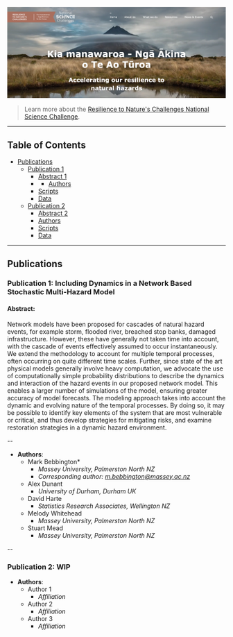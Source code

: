 ![RNC2 project](https://github.com/37stu37/rnc2_scripts/blob/main/project%20image.png)

> Learn more about the [Resilience to Nature's Challenges National Science Challenge](https://resiliencechallenge.nz/).

---

## Table of Contents

- [Publications](#publications)
  - [Publication 1](#publication-1)
    - [Abstract 1](#abstract)
    - - [Authors](#authors)
    - [Scripts](#scripts)
    - [Data](#data)
  - [Publication 2](#publication-2)
    - [Abstract 2](#abstract)
    - [Authors](#authors)
    - [Scripts](#scripts)
    - [Data](#data)

---

## Publications

### Publication 1: Including Dynamics in a Network Based Stochastic Multi-Hazard Model

#### Abstract:
Network models have been proposed for cascades of natural hazard events, for example storm, flooded river, breached stop banks, damaged infrastructure. However, these have generally not taken time into account, with the cascade of events effectively assumed to occur instantaneously. We extend the methodology to account for multiple temporal processes, often occurring on quite different time scales. Further, since state of the art physical models generally involve heavy computation, we advocate the use of computationally simple probability distributions to describe the dynamics and interaction of the hazard events in our proposed network model. This enables a larger number of simulations of the model, ensuring greater accuracy of model forecasts. The modeling approach takes into account the dynamic and evolving nature of the temporal processes. By doing so, it may be possible to identify key elements of the system that are most vulnerable or critical, and thus develop strategies for mitigating risks, and examine restoration strategies in a dynamic hazard environment.

--

- **Authors**:
  - Mark Bebbington*
    - *Massey University, Palmerston North NZ*
    - *Corresponding author: [m.bebbington@massey.ac.nz](mailto:m.bebbington@massey.ac.nz)*
  - Alex Dunant
    - *University of Durham, Durham UK*
  - David Harte
    - *Statistics Research Associates, Wellington NZ*
  - Melody Whitehead
    - *Massey University, Palmerston North NZ*
  - Stuart Mead
    - *Massey University, Palmerston North NZ*
   
--

### Publication 2: WIP 

- **Authors**:
  - Author 1
    - *Affiliation*
  - Author 2
    - *Affiliation*
  - Author 3
    - *Affiliation*

